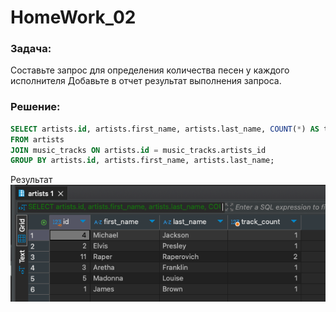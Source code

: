 # HomeWork_02

### Задача:
Составьте запрос для определения количества песен у каждого исполнителя
Добавьте в отчет результат выполнения запроса.


### Решение:
```sql
SELECT artists.id, artists.first_name, artists.last_name, COUNT(*) AS track_count
FROM artists
JOIN music_tracks ON artists.id = music_tracks.artists_id
GROUP BY artists.id, artists.first_name, artists.last_name;
```

Результат<br/>
![Результат](result.png)